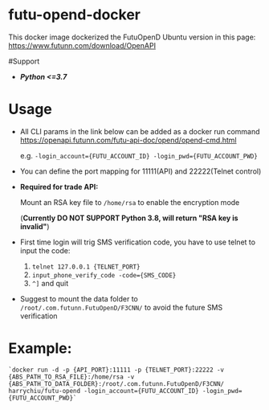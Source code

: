 # futu-opend-docker

This docker image dockerized the FutuOpenD Ubuntu version in this page: https://www.futunn.com/download/OpenAPI

#Support 
* _**Python <=3.7**_

# Usage

* All CLI params in the link below can be added as a docker run command 
  https://openapi.futunn.com/futu-api-doc/opend/opend-cmd.html
  
  e.g. `-login_account={FUTU_ACCOUNT_ID} -login_pwd={FUTU_ACCOUNT_PWD}`
  

* You can define the port mapping for 11111(API) and 22222(Telnet control)
  

* **Required for trade API:**
  
    Mount an RSA key file to `/home/rsa` to enable the encryption mode 
  
    (**Currently DO NOT SUPPORT Python 3.8,  will return "RSA key is invalid"**)
  

* First time login will trig SMS verification code, you have to use telnet to input the code:
  1. `telnet 127.0.0.1 {TELNET_PORT}`
  2. `input_phone_verify_code -code={SMS_CODE}`
  3.  `^]` and quit
  

* Suggest to mount the data folder to `/root/.com.futunn.FutuOpenD/F3CNN/` to avoid the future SMS verification


# Example:
    `docker run -d -p {API_PORT}:11111 -p {TELNET_PORT}:22222 -v {ABS_PATH_TO_RSA_FILE}:/home/rsa -v {ABS_PATH_TO_DATA_FOLDER}:/root/.com.futunn.FutuOpenD/F3CNN/ harrychiu/futu-opend -login_account={FUTU_ACCOUNT_ID} -login_pwd={FUTU_ACCOUNT_PWD}`